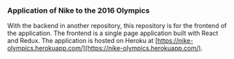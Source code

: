 ### Application of Nike to the 2016 Olympics

With the backend in another repository, this repository is for the frontend of the application.
The frontend is a single page application built with React and Redux. The application is hosted on Heroku at [https://nike-olympics.herokuapp.com/](https://nike-olympics.herokuapp.com/).



